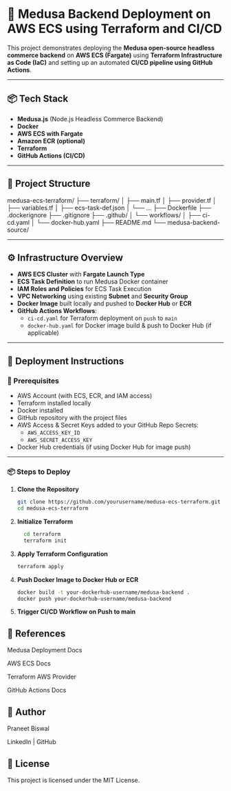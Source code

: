 # 🚀 Medusa Backend Deployment on AWS ECS using Terraform and CI/CD

This project demonstrates deploying the **Medusa open-source headless commerce backend** on **AWS ECS (Fargate)** using **Terraform Infrastructure as Code (IaC)** and setting up an automated **CI/CD pipeline using GitHub Actions**.

---

## 📦 Tech Stack

- **Medusa.js** (Node.js Headless Commerce Backend)
- **Docker**
- **AWS ECS with Fargate**
- **Amazon ECR (optional)**
- **Terraform**
- **GitHub Actions (CI/CD)**

---

## 📌 Project Structure

medusa-ecs-terraform/
├── terraform/
│ ├── main.tf
│ ├── provider.tf
│ ├── variables.tf
│ ├── ecs-task-def.json
│ └── ...
├── Dockerfile
├── .dockerignore
├── .gitignore
├── .github/
│ └── workflows/
│ ├── ci-cd.yaml
│ └── docker-hub.yaml
├── README.md
└── medusa-backend-source/


---

## ⚙️ Infrastructure Overview

- **AWS ECS Cluster** with **Fargate Launch Type**
- **ECS Task Definition** to run Medusa Docker container
- **IAM Roles and Policies** for ECS Task Execution
- **VPC Networking** using existing **Subnet** and **Security Group**
- **Docker Image** built locally and pushed to **Docker Hub** or **ECR**
- **GitHub Actions Workflows**:
  - `ci-cd.yaml` for Terraform deployment on `push` to `main`
  - `docker-hub.yaml` for Docker image build & push to Docker Hub (if applicable)

---

## 🚀 Deployment Instructions

### 📖 Prerequisites

- AWS Account (with ECS, ECR, and IAM access)
- Terraform installed locally
- Docker installed
- GitHub repository with the project files
- AWS Access & Secret Keys added to your GitHub Repo Secrets:
  - `AWS_ACCESS_KEY_ID`
  - `AWS_SECRET_ACCESS_KEY`
- Docker Hub credentials (if using Docker Hub for image push)

---

### 📦 Steps to Deploy

1. **Clone the Repository**
   ```bash
   git clone https://github.com/yourusername/medusa-ecs-terraform.git
   cd medusa-ecs-terraform

2. **Initialize Terraform**
   ```bash
     cd terraform
     terraform init
   
3. **Apply Terraform Configuration**
    ```bash
    terraform apply

4. **Push Docker Image to Docker Hub or ECR**
    ```bash
    docker build -t your-dockerhub-username/medusa-backend .
    docker push your-dockerhub-username/medusa-backend

5. **Trigger CI/CD Workflow on Push to main**


 ## 📑 References
Medusa Deployment Docs

AWS ECS Docs

Terraform AWS Provider

GitHub Actions Docs

## 🙌 Author
Praneet Biswal

LinkedIn | GitHub

## 📜 License
This project is licensed under the MIT License.
   



   


